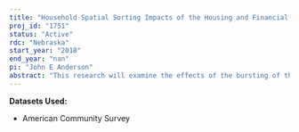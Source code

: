 ```yaml
---
title: "Household Spatial Sorting Impacts of the Housing and Financial Crisis"
proj_id: "1751"
status: "Active"
rdc: "Nebraska"
start_year: "2018"
end_year: "nan"
pi: "John E Anderson"
abstract: "This research will examine the effects of the bursting of the housing bubble during the 2007–2009 period on the Tiebout-like sorting pattern of households within and across communities, using data from the American Community Survey. The areas of interest include three large metropolitan areas that experienced varying degrees of housing market impacts: Phoenix, Denver, and St. Louis. The testable hypothesis of this research project is that the housing crisis caused a significant resorting of individuals within and across communities in large metropolitan areas. We will conduct the analysis using two empirical strategies. The first is a descriptive approach in which homogeneity metrics will be computed and aggregated to the city, or borough, level in order to identify the varying degrees of homogeneity within and across communities. Such metrics will be used to gauge the intensity of change in these measures of homogeneity over time. The second approach will rely on regression analysis in order to identify which explanatory variables are driving these changes in homogeneity over time and across geography. This research will provide one of the most comprehensive pictures as to how households were forced to migrate during the Great Recession."
---
```


**Datasets Used:**

  - American Community Survey 

